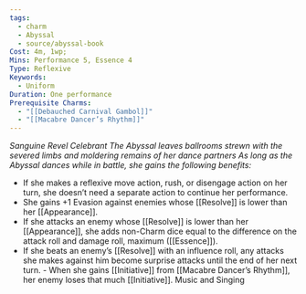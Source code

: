 ```yaml
---
tags:
  - charm
  - Abyssal
  - source/abyssal-book
Cost: 4m, 1wp; 
Mins: Performance 5, Essence 4
Type: Reflexive
Keywords:
  - Uniform
Duration: One performance
Prerequisite Charms:
  - "[[Debauched Carnival Gambol]]"
  - "[[Macabre Dancer’s Rhythm]]"
---
```

*Sanguine Revel Celebrant The Abyssal leaves ballrooms strewn with the severed limbs and moldering remains of her dance partners As long as the Abyssal dances while in battle, she gains the following benefits:*
 - If she makes a reflexive move action, rush, or disengage action on her turn, she doesn’t need a separate action to continue her performance.
 - She gains +1 Evasion against enemies whose [[Resolve]] is lower than her [[Appearance]].
 - If she attacks an enemy whose [[Resolve]] is lower than her [[Appearance]], she adds non-Charm dice equal to the difference on the attack roll and damage roll, maximum ([[Essence]]).
 - If she beats an enemy’s [[Resolve]] with an influence roll, any attacks she makes against him become surprise attacks until the end of her next turn.  - When she gains [[Initiative]] from [[Macabre Dancer’s Rhythm]], her enemy loses that much [[Initiative]].
Music and Singing